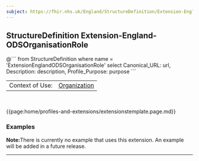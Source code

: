 ```yaml
---
subject: https://fhir.nhs.uk/England/StructureDefinition/Extension-England-ODSOrganisationRole
---
```


## StructureDefinition Extension-England-ODSOrganisationRole

<div id="transpose">
@```
from
	StructureDefinition
where
	name = 'ExtensionEnglandODSOrganisationRole'
select
	Canonical_URL: url,
	Description: description,
	Profile_Purpose: purpose
```
</div>

<table id="addToTranspose">
<tr><td>Context of Use:	</td>
<td><a href='https://simplifier.net/guide/UK-Core-Implementation-Guide-STU3-Sequence/Home/ProfilesandExtensions/Profile-UKCore-Organization?version=current' target="_blank"> Organization</td>
</tr>
</table>
<br>

{{page:home/profiles-and-extensions/extensionstemplate.page.md}}

<div id="Examples" class="tabcontent">
  <h3>Examples</h3>
  <b>Note:</b>There is currently no example that uses this extension. An example will be added in a future release.<br>
</div>

---